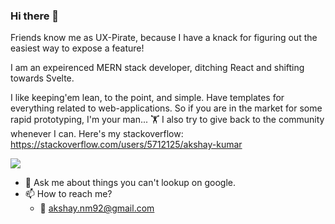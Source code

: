 ### Hi there 👋

<!--
**akshay-nm/akshay-nm** is a ✨ _special_ ✨ repository because its `README.md` (this file) appears on your GitHub profile.

Here are some ideas to get you started:
- ⚡ Fun fact: ...
-->
Friends know me as UX-Pirate, because I have a knack for figuring out the easiest way to expose a feature!  

I am an expeirenced MERN stack developer, ditching React and shifting towards Svelte.

I like keeping'em lean, to the point, and simple. 
Have templates for everything related to web-applications. 
So if you are in the market for some rapid prototyping, I'm your man... 🏋️‍
I also try to give back to the community whenever I can. Here's my stackoverflow: https://stackoverflow.com/users/5712125/akshay-kumar

<img src="https://github-readme-stats.vercel.app/api?username=akshay-nm&&show_icons=true&title_color=41b883&icon_color=41b883&text_color=273849&bg_color=fffefe">

- 💬 Ask me about things you can't lookup on google.
- 📫 How to reach me?
  - 📧 akshay.nm92@gmail.com 
